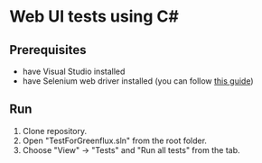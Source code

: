 # Web UI tests using C#
## Prerequisites
- have Visual Studio installed
- have Selenium web driver installed (you can follow [this guide](https://saucelabs.com/resources/articles/getting-started-with-webdriver-in-c-using-visual-studio))

## Run
1. Clone repository.
2. Open "TestForGreenflux.sln" from the root folder.
3. Choose "View" -> "Tests" and  "Run all tests" from the tab.
